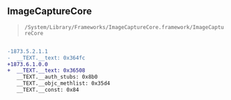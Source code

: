 ## ImageCaptureCore

> `/System/Library/Frameworks/ImageCaptureCore.framework/ImageCaptureCore`

```diff

-1873.5.2.1.1
-  __TEXT.__text: 0x364fc
+1873.6.1.0.0
+  __TEXT.__text: 0x36508
   __TEXT.__auth_stubs: 0x8b0
   __TEXT.__objc_methlist: 0x35d4
   __TEXT.__const: 0x84

```
